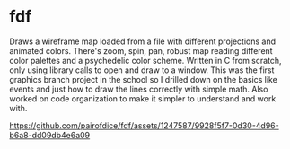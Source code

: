 # fdf
Draws a wireframe map loaded from a file with different projections and animated colors. There's zoom, spin, pan, robust map reading different color palettes and a psychedelic color scheme. Written in C from scratch, only using library calls to open and draw to a window. This was the first graphics branch project in the school so I drilled down on the basics like events and just how to draw the lines correctly with simple math. Also worked on code organization to make it simpler to understand and work with.


https://github.com/pairofdice/fdf/assets/1247587/9928f5f7-0d30-4d96-b6a8-dd09db4e6a09

